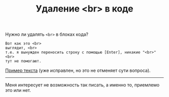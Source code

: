 ﻿---
title: "Удаление &lt;br&gt; в коде"
se.owner.user_id: 276432
se.owner.display_name: "return"
se.owner.link: "https://ru.meta.stackoverflow.com/users/276432/return"
se.link: "https://ru.meta.stackoverflow.com/questions/10926/%d0%a3%d0%b4%d0%b0%d0%bb%d0%b5%d0%bd%d0%b8%d0%b5-br-%d0%b2-%d0%ba%d0%be%d0%b4%d0%b5"
se.question_id: 10926
se.post_type: question
---
<p>Нужно ли удалять <code>&lt;br&gt;</code> в блоках кода?</p>
<pre><code>Вот как это &lt;br&gt;
выглядит, &lt;br&gt;
т.е. я вынужден переносить строку с помощью [Enter], никакие &quot;&lt;br&gt;&quot; &lt;br&gt;
тут не помогают.
</code></pre>
<p><a href="https://ru.stackoverflow.com/questions/1189822/%D0%9F%D0%BE%D0%BC%D0%BE%D0%B3%D0%B8%D1%82%D0%B5-%D0%BD%D0%B0%D0%B9%D1%82%D0%B8-%D0%BC%D0%B5%D1%82%D0%BE%D0%B4-%D0%B4%D0%BB%D1%8F-%D1%81%D0%BE%D1%80%D1%82%D0%B8%D1%80%D0%BE%D0%B2%D0%BA%D0%B5-%D0%BB%D0%B8%D1%81%D1%82%D0%B0">Пример текста</a> (уже исправлен, но это не отменяет сути вопроса).</p>
<hr />
<p>Меня интересует не возможность так писать, а именно то, приемлемо это или нет.</p>
